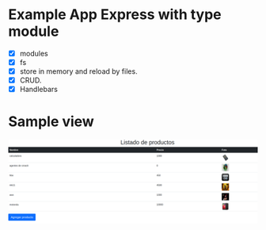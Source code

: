 Example App Express with type module
=====================================
- [x] modules
- [x] fs 
- [x] store in memory and reload by files.
- [x] CRUD.
- [x] Handlebars

# Sample view

![Vista handlebars](sample.png "Vista de uso")
